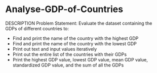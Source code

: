 # Analyse-GDP-of-Countries
DESCRIPTION  Problem Statement: Evaluate the dataset containing the GDPs of different countries to:  
- Find and print the name of the country with the highest GDP 
- Find and print the name of the country with the lowest GDP 
- Print out text and input values iteratively 
- Print out the entire list of the countries with their GDPs 
- Print the highest GDP value, lowest GDP value, mean GDP value, standardized GDP value, and the sum of all the GDPs 
